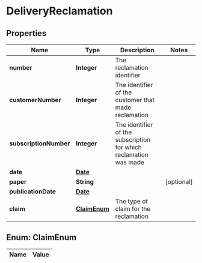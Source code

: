 

# DeliveryReclamation

## Properties

Name | Type | Description | Notes
------------ | ------------- | ------------- | -------------
**number** | **Integer** | The reclamation identifier | 
**customerNumber** | **Integer** | The identifier of the customer that made reclamation | 
**subscriptionNumber** | **Integer** | The identifier of the subscription for which reclamation was made | 
**date** | [**Date**](Date.md) |  | 
**paper** | **String** |  |  [optional]
**publicationDate** | [**Date**](Date.md) |  | 
**claim** | [**ClaimEnum**](#ClaimEnum) | The type of claim for the reclamation | 


## Enum: ClaimEnum

Name | Value
---- | -----





